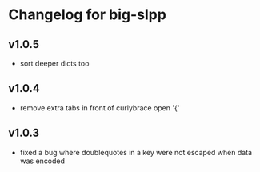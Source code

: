 # Changelog for big-slpp

## v1.0.5

- sort deeper dicts too

## v1.0.4

- remove extra tabs in front of curlybrace open '{'

## v1.0.3

- fixed a bug where doublequotes in a key were not escaped when data was encoded
